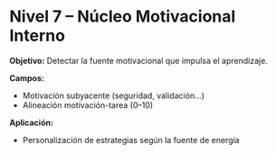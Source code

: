 # Nivel 7 – Núcleo Motivacional Interno

**Objetivo:** Detectar la fuente motivacional que impulsa el aprendizaje.

**Campos:**
- Motivación subyacente (seguridad, validación…)
- Alineación motivación-tarea (0–10)

**Aplicación:**
- Personalización de estrategias según la fuente de energía
